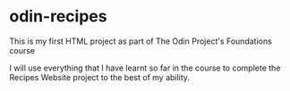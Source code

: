 # odin-recipes

This is my first HTML project as part of The Odin Project's Foundations course

I will use everything that I have learnt so far in the course to complete the Recipes Website project to the best of my ability.
